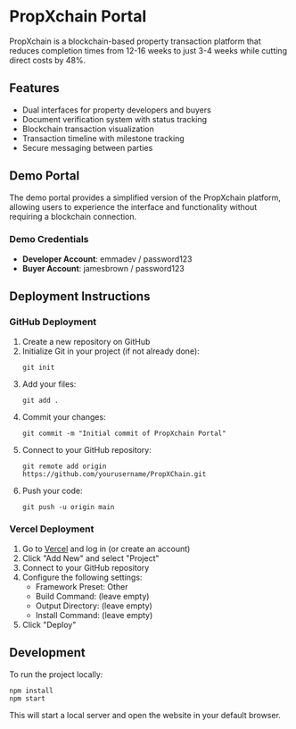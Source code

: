 # PropXchain Portal

PropXchain is a blockchain-based property transaction platform that reduces completion times from 12-16 weeks to just 3-4 weeks while cutting direct costs by 48%.

## Features

- Dual interfaces for property developers and buyers
- Document verification system with status tracking
- Blockchain transaction visualization
- Transaction timeline with milestone tracking
- Secure messaging between parties

## Demo Portal

The demo portal provides a simplified version of the PropXchain platform, allowing users to experience the interface and functionality without requiring a blockchain connection.

### Demo Credentials

- **Developer Account**: emmadev / password123
- **Buyer Account**: jamesbrown / password123

## Deployment Instructions

### GitHub Deployment

1. Create a new repository on GitHub
2. Initialize Git in your project (if not already done):
   ```
   git init
   ```
3. Add your files:
   ```
   git add .
   ```
4. Commit your changes:
   ```
   git commit -m "Initial commit of PropXchain Portal"
   ```
5. Connect to your GitHub repository:
   ```
   git remote add origin https://github.com/yourusername/PropXChain.git
   ```
6. Push your code:
   ```
   git push -u origin main
   ```

### Vercel Deployment

1. Go to [Vercel](https://vercel.com) and log in (or create an account)
2. Click "Add New" and select "Project"
3. Connect to your GitHub repository
4. Configure the following settings:
   - Framework Preset: Other
   - Build Command: (leave empty)
   - Output Directory: (leave empty)
   - Install Command: (leave empty)
5. Click "Deploy"

## Development

To run the project locally:

```
npm install
npm start
```

This will start a local server and open the website in your default browser.
